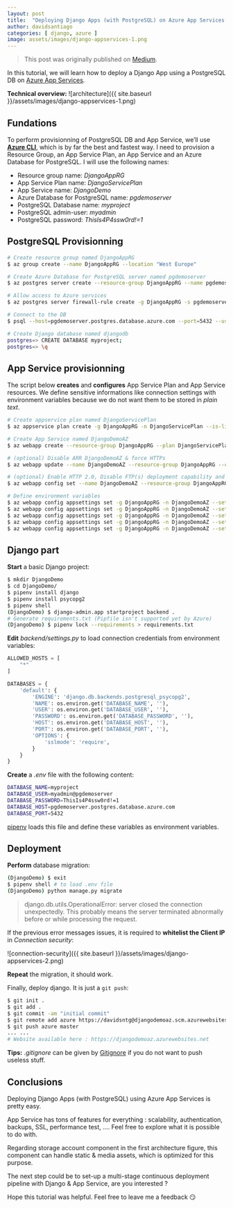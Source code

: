 ```yaml
---
layout: post
title:  "Deploying Django Apps (with PostgreSQL) on Azure App Services — from scratch"
author: davidsantiago
categories: [ django, azure ]
image: assets/images/django-appservices-1.png
---
```


> This post was originally published on [Medium](https://medium.com/@DawlysD/deploying-django-apps-with-postgresql-on-azure-app-services-from-scratch-fe4a10db5e7c).

In this tutorial, we will learn how to deploy a Django App using a PostgreSQL DB on [Azure App Services](https://azure.microsoft.com/en-us/services/app-service/).

**Technical overview:**
![architecture]({{ site.baseurl }}/assets/images/django-appservices-1.png)

## Fundations

To perform provisionning of PostgreSQL DB and App Service, we’ll use [**Azure CLI**](https://docs.microsoft.com/en-us/cli/azure/install-azure-cli?view=azure-cli-latest), which is by far the best and fastest way.
I need to provision a Resource Group, an App Service Plan, an App Service and an Azure Database for PostgreSQL. I will use the following names:
*   Resource group name: _DjangoAppRG_
*   App Service Plan name: _DjangoServicePlan_
*   App Service name: _DjangoDemo_
*   Azure Database for PostgreSQL name: _pgdemoserver_
*   PostgreSQL Database name: _myproject_
*   PostgreSQL admin-user: _myadmin_
*   PostgreSQL password: _ThisIs4P4ssw0rd!=1_

## PostgreSQL Provisionning

```bash
# Create resource group named DjangoAppRG
$ az group create --name DjangoAppRG --location "West Europe"

# Create Azure Database for PostgreSQL server named pgdemoserver
$ az postgres server create --resource-group DjangoAppRG --name pgdemoserver  --location westeurope --admin-user myadmin --admin-password ThisIs4P4ssw0rd!=1 --sku-name B_Gen5_1

# Allow access to Azure services
$ az postgres server firewall-rule create -g DjangoAppRG -s pgdemoserver -n allowall --start-ip-address 0.0.0.0 --end-ip-address 0.0.0.0

# Connect to the DB
$ psql --host=pgdemoserver.postgres.database.azure.com --port=5432 --username=myadmin@pgdemoserver --dbname=postgres

# Create Django database named djangodb
postgres=> CREATE DATABASE myproject;
postgres=> \q
```

## App Service provisionning

The script below **creates** and **configures** App Service Plan and App Service resources.
We define sensitive informations like connection settings with environment variables because we do not want them to be stored in *plain text*.

```bash
# Create appservice plan named DjangoServicePlan
$ az appservice plan create -g DjangoAppRG -n DjangoServicePlan --is-linux --number-of-workers 1 --sku S1 -l westeurope

# Create App Service named DjangoDemoAZ
$ az webapp create --resource-group DjangoAppRG --plan DjangoServicePlan --name DjangoDemoAZ --runtime "PYTHON|3.7" --deployment-local-git

# (optional) Disable ARR DjangoDemoAZ & force HTTPs
$ az webapp update --name DjangoDemoAZ --resource-group DjangoAppRG --client-affinity-enabled false --https-only true

# (optional) Enable HTTP 2.0, Disable FTP(s) deployment capability and "Always On" mode
$ az webapp config set --name DjangoDemoAZ --resource-group DjangoAppRG  --http20-enabled  true --ftps-state Disabled --always-on false

# Define environment variables
$ az webapp config appsettings set -g DjangoAppRG -n DjangoDemoAZ --settings DATABASE_NAME=myproject
$ az webapp config appsettings set -g DjangoAppRG -n DjangoDemoAZ --settings DATABASE_USER=myadmin@pgdemoserver
$ az webapp config appsettings set -g DjangoAppRG -n DjangoDemoAZ --settings DATABASE_PASSWORD=ThisIs4P4ssw0rd!=1
$ az webapp config appsettings set -g DjangoAppRG -n DjangoDemoAZ --settings DATABASE_HOST=pgdemoserver.postgres.database.azure.com
$ az webapp config appsettings set -g DjangoAppRG -n DjangoDemoAZ --settings DATABASE_PORT=5432
```

## Django part

**Start** a basic Django project:
```bash
$ mkdir DjangoDemo
$ cd DjangoDemo/
$ pipenv install django
$ pipenv install psycopg2
$ pipenv shell
(DjangoDemo) $ django-admin.app startproject backend .
# Generate requirements.txt (Pipfile isn't supported yet by Azure)
(DjangoDemo) $ pipenv lock --requirements > requirements.txt
```

**Edit** _backend/settings.py_ to load connection credentials from environment variables:

```python
ALLOWED_HOSTS = [
    "*"
]

DATABASES = {
    'default': {
        'ENGINE': 'django.db.backends.postgresql_psycopg2',
        'NAME': os.environ.get('DATABASE_NAME', ''),
        'USER': os.environ.get('DATABASE_USER', ''),
        'PASSWORD': os.environ.get('DATABASE_PASSWORD', ''),
        'HOST': os.environ.get('DATABASE_HOST', ''),
        'PORT': os.environ.get('DATABASE_PORT', ''),
        'OPTIONS': {
            'sslmode': 'require',
        }
    }
}
```

**Create** a _.env_ file with the following content:
```bash
DATABASE_NAME=myproject
DATABASE_USER=myadmin@pgdemoserver
DATABASE_PASSWORD=ThisIs4P4ssw0rd!=1
DATABASE_HOST=pgdemoserver.postgres.database.azure.com
DATABASE_PORT=5432
```

[pipenv](https://pipenv.readthedocs.io/en/latest/) loads this file and define these variables as environment variables.

## Deployment

**Perform** database migration:
```bash
(DjangoDemo) $ exit
$ pipenv shell # to load .env file
(DjangoDemo) python manage.py migrate
```


> django.db.utils.OperationalError: server closed the connection unexpectedly. This probably means the server terminated abnormally before or while processing the request.

If the previous error messages issues, it is required to **whitelist the Client IP** in _Connection security_:

![connection-security]({{ site.baseurl }}/assets/images/django-appservices-2.png)

**Repeat** the migration, it should work.

Finally, deploy django. It is just a `git push`:
```bash
$ git init .
$ git add .
$ git commit -am "initial commit"
$ git remote add azure https://davidsntg@djangodemoaz.scm.azurewebsites.net:443/DjangoDemoAZ.git
$ git push azure master
... ...
# Website available here : https://djangodemoaz.azurewebsites.net
```

**Tips:** _.gitignore_ can be given by [Gitignore](https://gitignore.io) if you do not want to push useless stuff.

## Conclusions
Deploying Django Apps (with PostgreSQL) using Azure App Services is pretty easy.

App Service has tons of features for everything : scalability, authentication, backups, SSL, performance test, .... Feel free to explore what it is possible to do with.

Regarding storage account component in the first architecture figure, this component can handle static & media assets, which is optimized for this purpose.

The next step could be to set-up a multi-stage continuous deployment pipeline with Django & App Service, are you interested ?

Hope this tutorial was helpful. Feel free to leave me a feedback 😏
